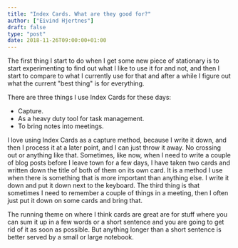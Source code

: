 ```yaml
---
title: "Index Cards. What are they good for?"
author: ["Eivind Hjertnes"]
draft: false
type: "post"
date: 2018-11-26T09:00:00+01:00
---
```


The first thing I start to do when I get some new piece of stationary is
to start experimenting to find out what I like to use it for and not,
and then I start to compare to what I currently use for that and after a
while I figure out what the current "best thing" is for everything.

There are three things I use Index Cards for these days:

-   Capture.
-   As a heavy duty tool for task management.
-   To bring notes into meetings.

I love using Index Cards as a capture method, because I write it down,
and then I process it at a later point, and I can just throw it away. No
crossing out or anything like that. Sometimes, like now, when I need to
write a couple of blog posts before I leave town for a few days, I have
taken two cards and written down the title of both of them on its own
card. It is a method I use when there is something that is more
important than anything else. I write it down and put it down next to
the keyboard. The third thing is that sometimes I need to remember a
couple of things in a meeting, then I often just put it down on some
cards and bring that.

The running theme on where I think cards are great are for stuff where
you can sum it up in a few words or a short sentence and you are going
to get rid of it as soon as possible. But anything longer than a short
sentence is better served by a small or large notebook.
